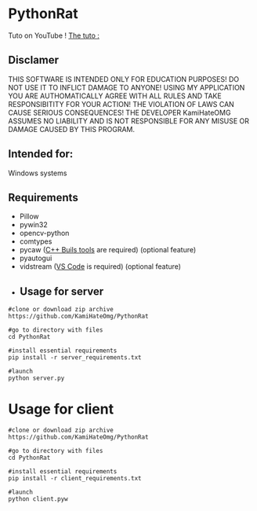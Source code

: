# PythonRat
Tuto on YouTube ! 
[The tuto : ](https://d)

## Disclamer

THIS SOFTWARE IS INTENDED ONLY FOR EDUCATION PURPOSES! DO NOT USE IT TO INFLICT 
DAMAGE TO ANYONE! USING MY APPLICATION YOU ARE AUTHOMATICALLY AGREE WITH ALL RULES AND
TAKE RESPONSIBITITY FOR YOUR ACTION! THE VIOLATION OF LAWS CAN CAUSE SERIOUS CONSEQUENCES!
THE DEVELOPER KamiHateOMG ASSUMES NO LIABILITY AND IS NOT RESPONSIBLE FOR ANY MISUSE OR DAMAGE 
CAUSED BY THIS PROGRAM.

## Intended for:
Windows systems

## Requirements
+ Pillow
+ pywin32
+ opencv-python
+ comtypes 
+ pycaw ([C++ Buils tools](https://visualstudio.microsoft.com/ru/visual-cpp-build-tools/) are required) (optional feature)
+ pyautogui
+ vidstream ([VS Code](https://code.visualstudio.com/) is required) (optional feature)
+ ## Usage for server
```
#clone or download zip archive
https://github.com/KamiHateOmg/PythonRat

#go to directory with files
cd PythonRat

#install essential requirements
pip install -r server_requirements.txt

#launch 
python server.py
```
# Usage for client
```
#clone or download zip archive
https://github.com/KamiHateOmg/PythonRat

#go to directory with files
cd PythonRat

#install essential requirements
pip install -r client_requirements.txt

#launch 
python client.pyw
